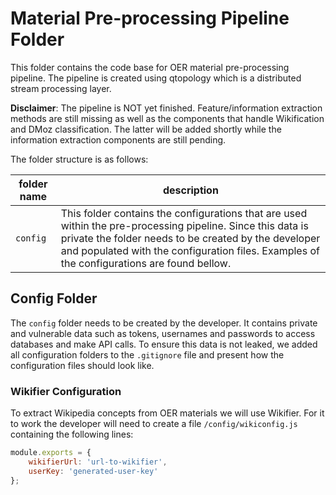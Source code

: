 # Material Pre-processing Pipeline Folder

This folder contains the code base for OER material pre-processing pipeline. The 
pipeline is created using qtopology which is a distributed stream processing layer.

**Disclaimer**: The pipeline is NOT yet finished. Feature/information extraction 
methods are still missing as well as the components that handle Wikification and 
DMoz classification. The latter will be added shortly while the information 
extraction components are still pending.

The folder structure is as follows:

| folder name | description |
| ----------- | ----------- | 
| `config`    | This folder contains the configurations that are used within the pre-processing pipeline. Since this data is private the folder needs to be created by the developer and populated with the configuration files. Examples of the configurations are found bellow.|

## Config Folder

The `config` folder needs to be created by the developer. It contains private 
and vulnerable data such as tokens, usernames and passwords to access databases 
and make API calls. To ensure this data is not leaked, we added all configuration 
folders to the `.gitignore` file and present how the configuration files should 
look like.

### Wikifier Configuration

To extract Wikipedia concepts from OER materials we will use Wikifier. For it to
work the developer will need to create a file `/config/wikiconfig.js`
containing the following lines:

```javascript
module.exports = {
    wikifierUrl: 'url-to-wikifier',
    userKey: 'generated-user-key'
};
```